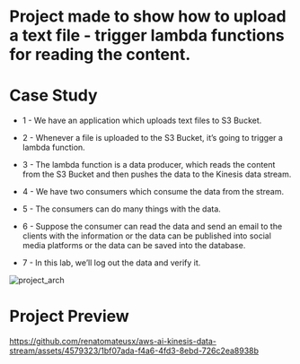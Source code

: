 
# Project made to show how to upload a text file - trigger lambda functions for reading the content.
# Case Study

* 1 - We have an application which uploads text files to S3 Bucket.

* 2 - Whenever a file is uploaded to the S3 Bucket, it’s going to trigger a lambda function.

* 3 - The lambda function is a data producer, which reads the content from the S3 Bucket and then pushes the data to the Kinesis data stream.

* 4 - We have two consumers which consume the data from the stream.

* 5 - The consumers can do many things with the data.

* 6 - Suppose the consumer can read the data and send an email to the clients with the information or the data can be published into social media platforms or the data can be saved into the database.

* 7 - In this lab, we’ll log out the data and verify it.

![project_arch](https://github.com/renatomateusx/aws-ai-kinesis-data-stream/assets/4579323/0acf5413-c576-4b44-a8eb-cffb9d3f53db)

# Project Preview

https://github.com/renatomateusx/aws-ai-kinesis-data-stream/assets/4579323/1bf07ada-f4a6-4fd3-8ebd-726c2ea8938b

